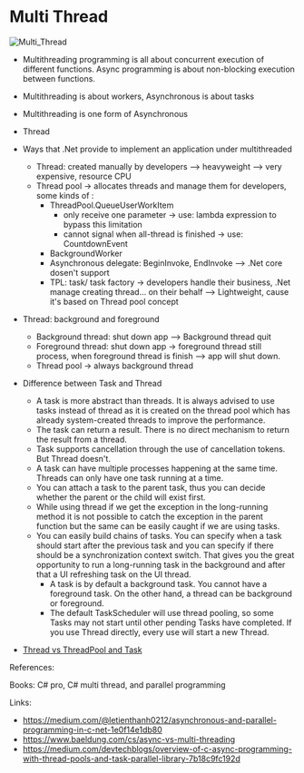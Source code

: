 # Multi Thread

![Multi_Thread](https://github.com/user-attachments/assets/3ffb1e9b-2487-4f5a-938e-5dad9c31310d)

- Multithreading programming is all about concurrent execution of different functions. Async programming is about non-blocking execution between functions.
-  Multithreading is about workers, Asynchronous is about tasks
-   Multithreading is one form of Asynchronous
- Thread
- Ways that .Net provide to implement an application under multithreaded
	- Thread: created manually by developers --> heavyweight --> very expensive, resource CPU
	- Thread pool ->  allocates threads and manage them for developers, some kinds of :
		- ThreadPool.QueueUserWorkItem
			- only receive one parameter -> use: lambda expression to bypass this limitation
			- cannot signal when all-thread is finished -> use: CountdownEvent 
		- BackgroundWorker
		- Asynchronous delegate: BeginInvoke, EndInvoke --> .Net core dosen't support 
		- TPL: task/ task factory -> developers handle their business, .Net manage creating thread... on their behalf  --> Lightweight, cause it's based on Thread pool concept

- Thread: background and foreground
	- Background thread: shut down app --> Background thread quit
	- Foreground thread: shut down app -> foreground thread still process, when foreground thread is finish --> app will shut down.
	- Thread pool -> always background thread

- Difference between Task and Thread
	- A task is more abstract than threads. It is always advised to use tasks instead of thread as it is created on the thread pool which has already system-created threads to improve the performance.
	- The task can return a result. There is no direct mechanism to return the result from a thread.
	- Task supports cancellation through the use of cancellation tokens. But Thread doesn't.
	- A task can have multiple processes happening at the same time. Threads can only have one task running at a time.
	- You can attach a task to the parent task, thus you can decide whether the parent or the child will exist first.
	- While using thread if we get the exception in the long-running method it is not possible to catch the exception in the parent function but the same can be easily caught if we are using tasks.
	- You can easily build chains of tasks. You can specify when a task should start after the previous task and you can specify if there should be a synchronization context switch. That gives you the great opportunity to run a long-running task in the background and after that a UI refreshing task on the UI thread.
		- A task is by default a background task. You cannot have a foreground task. On the other hand, a thread can be background or foreground.
		- The default TaskScheduler will use thread pooling, so some Tasks may not start until other pending Tasks have completed. If you use Thread directly, every use will start a new Thread.
- [Thread vs ThreadPool and Task](https://blog.slaks.net/2013-10-11/threads-vs-tasks/)

References:

Books: C# pro, C# multi thread, and parallel programming

Links:

 - https://medium.com/@letienthanh0212/asynchronous-and-parallel-programming-in-c-net-1e0f14e1db80
 - https://www.baeldung.com/cs/async-vs-multi-threading
 - https://medium.com/devtechblogs/overview-of-c-async-programming-with-thread-pools-and-task-parallel-library-7b18c9fc192d
